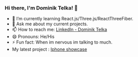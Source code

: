 ### Hi there, I'm Dominik Telka! 👋

- 🌱 I’m currently learning React.js/Three.js/ReactThreeFiber.
- 💬 Ask me about my current projects.
- 📫 How to reach me: [LinkedIn - Dominik Telka](https://www.linkedin.com/in/dominik-telka-203102183/)
- 😄 Pronouns: He/His
- ⚡ Fun fact: When im nervous im talking to much.
- My latest project : [Iphone showcase](https://dominiktelka.github.io/Nikifor-Iphone/)
